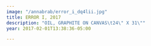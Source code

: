 ```yaml
---
image: "/annabrab/error_i_dq4lii.jpg"
title: ERROR I, 2017
description: "OIL, GRAPHITE ON CANVAS\t24\" X 31\""
year: 2017-02-01T13:38:36-05:00

---
```

